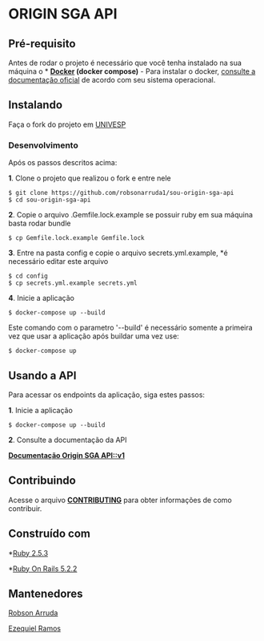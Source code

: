 # ORIGIN SGA API

## Pré-requisito

Antes de rodar o projeto é necessário que você tenha instalado na sua máquina o * **[Docker](https://www.docker.com/) (docker compose)** - Para instalar o docker, [consulte a documentação oficial](https://docs.docker.com/engine/installation/) de acordo com seu sistema operacional.

## Instalando

Faça o fork do projeto em [UNIVESP](https://github.com/univesp/sou-origin-sga-api)

### Desenvolvimento

Após os passos descritos acima:

**1**. Clone o projeto que realizou o fork e entre nele
```
$ git clone https://github.com/robsonarruda1/sou-origin-sga-api
$ cd sou-origin-sga-api
```

**2**. Copie o arquivo .Gemfile.lock.example se possuir ruby em sua máquina basta rodar bundle
```
$ cp Gemfile.lock.example Gemfile.lock
```

**3**. Entre na pasta config e copie o arquivo secrets.yml.example, *é necessário editar este arquivo
```
$ cd config
$ cp secrets.yml.example secrets.yml
```

**4**. Inicie a aplicação
```
$ docker-compose up --build
```

Este comando com o parametro '--build' é necessário somente a primeira vez que usar a aplicação após buildar uma vez use:
```
$ docker-compose up
```

## Usando a API

Para acessar os endpoints da aplicação, siga estes passos:

**1**. Inicie a aplicação
```
$ docker-compose up --build
```

**2**. Consulte a documentação da API

**[Documentação Origin SGA API::v1](https://github.com/univesp/sou-origin-sga-api/blob/devel/docs/origin-sgaV1.md)**

## Contribuindo

Acesse o arquivo **[CONTRIBUTING](https://github.com/univesp/sou-origin-sga-api/blob/devel/CONTRIBUTING.md)** para obter informações de como contribuir.

## Construído com

*[Ruby 2.5.3](https://www.ruby-lang.org/pt/)

*[Ruby On Rails 5.2.2](https://rubyonrails.org/)

## Mantenedores

[Robson Arruda](https://github.com/robsonarruda1)

[Ezequiel Ramos](https://github.com/ezequielor)
